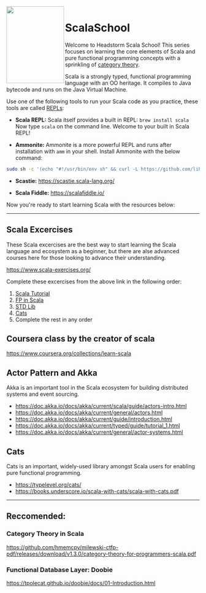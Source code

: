 <img align="left" width="150" height="200" src="https://www.scala-lang.org/resources/img/scala-spiral-3d-2-toned-down.png">

# ScalaSchool

Welcome to Headstorm Scala School! This series focuses on learning the core elements of Scala and pure functional programming concepts with a sprinkling of [category theory](https://en.wikipedia.org/wiki/Category_theory).

Scala is a strongly typed, functional programming language with an OO heritage. It compiles to Java bytecode and runs on the Java Virtual Machine.

Use one of the following tools to run your Scala code as you practice, these tools are called [REPLs](https://en.wikipedia.org/wiki/Read%E2%80%93eval%E2%80%93print_loop):

  * **Scala REPL:** Scala itself provides a built in REPL: `brew install scala`
  Now type `scala` on the command line. Welcome to your built in Scala REPL!

  * **Ammonite:** Ammonite is a more powerful REPL and runs after installation with `amm` in your shell. Install Ammonite with the below command:  
```bash
sudo sh -c '(echo "#!/usr/bin/env sh" && curl -L https://github.com/lihaoyi/Ammonite/releases/download/1.7.1/2.13-1.7.1) > /usr/local/bin/amm && chmod +x /usr/local/bin/amm' && amm
```

  * **Scastie:** https://scastie.scala-lang.org/

  * **Scala Fiddle:** https://scalafiddle.io/

Now you're ready to start learning Scala with the resources below:

---

## Scala Excercises

These Scala excercises are the best way to start learning the Scala language and ecosystem as a beginner, but there are alse advanced courses here for those looking to advance their understanding.

https://www.scala-exercises.org/

Complete these excercises from the above link in the following order:
1. [Scala Tutorial](https://www.scala-exercises.org/scala_tutorial/terms_and_types)
2. [FP in Scala](https://www.scala-exercises.org/fp_in_scala/getting_started_with_functional_programming)
3. [STD Lib](https://www.scala-exercises.org/std_lib/asserts)
4. [Cats](https://www.scala-exercises.org/cats/semigroup)
5. Complete the rest in any order

## Coursera class by the creator of scala

https://www.coursera.org/collections/learn-scala

## Actor Pattern and Akka

Akka is an important tool in the Scala ecosystem for building distributed systems and event sourcing.

 * https://doc.akka.io/docs/akka/current/scala/guide/actors-intro.html
 * https://doc.akka.io/docs/akka/current/general/actors.html
 * https://doc.akka.io/docs/akka/current/guide/introduction.html
 * https://doc.akka.io/docs/akka/current/typed/guide/tutorial_1.html
 * https://doc.akka.io/docs/akka/current/general/actor-systems.html

## Cats

Cats is an important, widely-used library amongst Scala users for enabling pure functional programming.

* https://typelevel.org/cats/
* https://books.underscore.io/scala-with-cats/scala-with-cats.pdf

---

## Reccomended:

### Category Theory in Scala

https://github.com/hmemcpy/milewski-ctfp-pdf/releases/download/v1.3.0/category-theory-for-programmers-scala.pdf

### Functional Database Layer: Doobie

https://tpolecat.github.io/doobie/docs/01-Introduction.html
